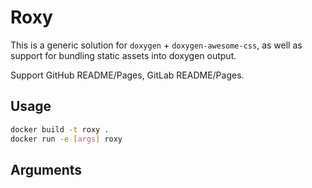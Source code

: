 # Roxy

This is a generic solution for `doxygen` + `doxygen-awesome-css`, as well as support for bundling static assets into doxygen output.

Support GitHub README/Pages, GitLab README/Pages.

## Usage

```sh
docker build -t roxy .
docker run -e [args] roxy
```

## Arguments
